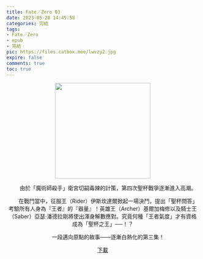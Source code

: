 ```yaml
---
title: Fate／Zero 03
date: 2023-05-28 14:45:58
categories: 完結
tags:
- Fate／Zero
- epub
- 完結
pic: https://files.catbox.moe/lwvzy2.jpg
expire: false
comments: true
toc: true
---
```


<div style="text-align:center" class="kratos-post-content">

<img width="250px" src="https://files.catbox.moe/lwvzy2.jpg">

<p>
　　由於「魔術師殺手」衛宮切嗣毒辣的計策，第四次聖杯戰爭逐漸進入高潮。

　　在戰鬥當中，征服王（Rider）伊斯坎達爾掀起一場決鬥，提出「聖杯問答」考驗所有人身為『王者』的『器量』！英雄王（Archer）基爾加梅修以及騎士王（Saber）亞瑟‧潘德拉剛將使出渾身解數應對。究竟何種「王者氣度」才有資格成為「聖杯之王」──！？

　　一段邁向原點的故事――逐漸白熱化的第三集！
</p>

<p>
<a href="https://epubdatabase.azurewebsites.net/EBOOKS/EPUB/完結/Fate／Zero/Fate／Zero 3.epub?download=1">下載</a>
</p>

</div>